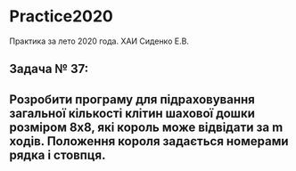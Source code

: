 # Practice2020

Практика за лето 2020 года. 
ХАИ 
Сиденко Е.В.

Задача № 37:
-----------------------------------------------------------------------
Розробити програму для підраховування загальної кількості
клітин шахової дошки розміром 8х8, які король може відвідати за m ходів.
Положення короля задається номерами рядка і стовпця.
-----------------------------------------------------------------------